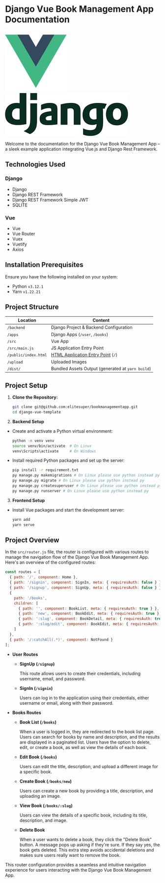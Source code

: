 # Django Vue Book Management App Documentation

![Vue Logo](/src/assets/logo.png "Vue Logo")
![Django Logo](/src/assets/logo-django.png "Django Logo")

Welcome to the documentation for the Django Vue Book Management App – a sleek example application integrating Vue.js and Django Rest Framework.

## Technologies Used

### Django
- Django
- Django REST Framework
- Django REST Framework Simple JWT
- SQLITE

### Vue
- Vue
- Vue Router
- Vuex
- Vuetify
- Axios

## Installation Prerequisites

Ensure you have the following installed on your system:

- Python `v3.12.1`
- Yarn `v1.22.21`

## Project Structure

| Location             |  Content                                   |
|----------------------|--------------------------------------------|
| `/backend`           | Django Project & Backend Configuration    |
| `/apps`              | Django Apps (`/user`, `/books`)            |
| `/src`               | Vue App                                    |
| `/src/main.js`       | JS Application Entry Point                 |
| `/public/index.html` | [HTML Application Entry Point](https://cli.vuejs.org/guide/html-and-static-assets.html) (`/`) |
| `/upload`            | Uploaded Images                            |
| `/dist/`             | Bundled Assets Output (generated at `yarn build`) |

## Project Setup

1. **Clone the Repository:**
   ```bash
   git clone git@github.com:elitesuper/bookmanagementapp.git
   cd django-vue-template
   ```
2. **Backend Setup**
- Create and activate a Python virtual environment:

    ```bash
    python -m venv venv
    source venv/bin/activate  # On Linux
    venv\Scripts\activate     # On Windows
    ```

- Install required Python packages and set up the server:

    ```bash
    pip install -r requirement.txt
    py manage.py makemigrations # On Linux please use python instead py
    py manage.py migrate # On Linux please use python instead py
    py manage.py createsuperuser # On Linux please use python instead py
    py manage.py runserver # On Linux please use python instead py
    ```

3. **Frontend Setup**
- Install Vue packages and start the development server:

    ```bash
    yarn add
    yarn serve
    ```

## Project Overview

In the `src/router.js` file, the router is configured with various routes to manage the navigation flow of the Django Vue Book Management App. Here's an overview of the configured routes:

```javascript
const routes = [
  { path: '/', component: Home },
  { path: '/signin', component: SignIn, meta: { requiresAuth: false } },
  { path: '/signup', component: SignUp, meta: { requiresAuth: false } },
  {
    path: '/books',
    children: [
      { path: '', component: BookList, meta: { requiresAuth: true } },
      { path: 'new', component: BookEdit, meta: { requiresAuth: true } },
      { path: ':slug', component: BookDetail, meta: { requiresAuth: true } },
      { path: ':slug/edit', component: BookEdit, meta: { requiresAuth: true } },
    ]
  },
  { path: '/:catchAll(.*)', component: NotFound }
];
```

- **User Routes**

    - **SignUp (`/signup`)**

        This route allows users to create their credentials, including username, email, and password.

    - **SignIn (`/signin`)**

        Users can log in to the application using their credentials, either username or email, along with their password.

- **Books Routes**
    - **Book List (`/books`)**

        When a user is logged in, they are redirected to the book list page.
        Users can search for books by name and description, and the results are displayed in a paginated list.
        Users have the option to delete, edit, or create a book, as well as view the details of each book.

    - **Edit Book (`/books`)**

        Users can edit the title, description, and upload a different image for a specific book.

    - **Create Book (`/books/new`)**

        Users can create a new book by providing a title, description, and uploading an image.

    - **View Book (`/books/:slug`)**

        Users can view the details of a specific book, including its title, description, and image.
    
    - **Delete Book**

      When a user wants to delete a book, they click the "Delete Book" button. A message pops up asking if they're sure. If they say yes, the book gets deleted. This extra step avoids accidental deletions and makes sure users really want to remove the book.


This router configuration provides a seamless and intuitive navigation experience for users interacting with the Django Vue Book Management App.









